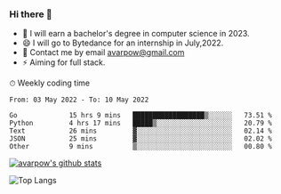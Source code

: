 ### Hi there 👋
<!--I have been a GitHub member for [![Years Badge](https://badges.pufler.dev/years/avarpow)](https://badges.pufler.dev)-->
- 🌱 I will earn a bachelor's degree in computer science in 2023.
- 😄 I will go to Bytedance for an internship in July,2022.
- 💬 Contact me by email avarpow@gmail.com
- ⚡ Aiming for full stack.

<!--💻 Coding Activity Logging

[![Commits Badge](https://badges.pufler.dev/commits/weekly/avarpow)](https://badges.pufler.dev)-->

⏱ Weekly coding time
<!--START_SECTION:waka-->

```text
From: 03 May 2022 - To: 10 May 2022

Go             15 hrs 9 mins   ██████████████████▒░░░░░░   73.51 %
Python         4 hrs 17 mins   █████▒░░░░░░░░░░░░░░░░░░░   20.79 %
Text           26 mins         ▓░░░░░░░░░░░░░░░░░░░░░░░░   02.14 %
JSON           25 mins         ▓░░░░░░░░░░░░░░░░░░░░░░░░   02.02 %
Other          9 mins          ▒░░░░░░░░░░░░░░░░░░░░░░░░   00.80 %
```

<!--END_SECTION:waka-->

[![avarpow's github stats](https://github-readme-stats.vercel.app/api?username=avarpow&count_private=true&show_icons=true&hide=issues&hide_border=true)](https://github.com/anuraghazra/github-readme-stats)

![Top Langs](https://github-readme-stats.vercel.app/api/top-langs/?username=avarpow&layout=compact&hide_border=true) 
<!--[![avarpow's wakatime stats](https://github-readme-stats.vercel.app/api/wakatime?username=avarpow)](https://github.com/anuraghazra/github-readme-stats)-->
